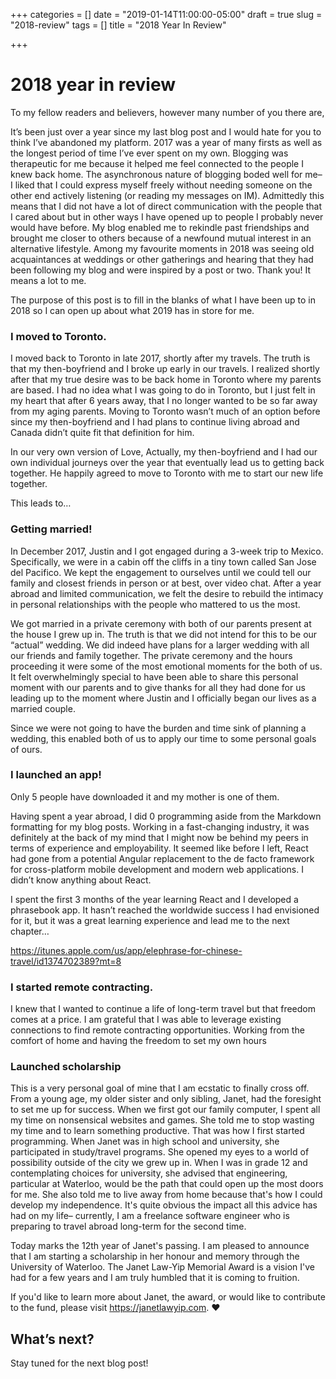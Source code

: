 +++
categories = []
date = "2019-01-14T11:00:00-05:00"
draft = true
slug = "2018-review"
tags = []
title = "2018 Year In Review"

+++
# 2018 year in review

To my fellow readers and believers, however many number of you there are,

It’s been just over a year since my last blog post and I would hate for you to think I’ve abandoned my platform. 2017 was a year of many firsts as well as the longest period of time I’ve ever spent on my own. Blogging was therapeutic for me because it helped me feel connected to the people I knew back home. The asynchronous nature of blogging boded well for me– I liked that I could express myself freely without needing someone on the other end actively listening (or reading my messages on IM). Admittedly this means that I did not have a lot of direct communication with the people that I cared about but in other ways I have opened up to people I probably never would have before. My blog enabled me to rekindle past friendships and brought me closer to others because of a newfound mutual interest in an alternative lifestyle. Among my favourite moments in 2018 was seeing old acquaintances at weddings or other gatherings and hearing that they had been following my blog and were inspired by a post or two. Thank you! It means a lot to me.

The purpose of this post is to fill in the blanks of what I have been up to in 2018 so I can open up about what 2019 has in store for me.

### I moved to Toronto.

I moved back to Toronto in late 2017, shortly after my travels. The truth is that my then-boyfriend and I broke up early in our travels. I realized shortly after that my true desire was to be back home in Toronto where my parents are based. I had no idea what I was going to do in Toronto, but I just felt in my heart that after 6 years away, that I no longer wanted to be so far away from my aging parents. Moving to Toronto wasn’t much of an option before since my then-boyfriend and I had plans to continue living abroad and Canada didn’t quite fit that definition for him. 

In our very own version of Love, Actually, my then-boyfriend and I had our own individual journeys over the year that eventually lead us to getting back together. He happily agreed to move to Toronto with me to start our new life together.

This leads to…

### Getting married!

In December 2017, Justin and I got engaged during a 3-week trip to Mexico. Specifically, we were in a cabin off the cliffs in a tiny town called San Jose del Pacifico. We kept the engagement to ourselves until we could tell our family and closest friends in person or at best, over video chat. After a year abroad and limited communication, we felt the desire to rebuild the intimacy in personal relationships with the people who mattered to us the most.

We got married in a private ceremony with both of our parents present at the house I grew up in. The truth is that we did not intend for this to be our “actual” wedding. We did indeed have plans for a larger wedding with all our friends and family together. The private ceremony and the hours proceeding it were some of the most emotional moments for the both of us. It felt overwhelmingly special to have been able to share this personal moment with our parents and to give thanks for all they had done for us leading up to the moment where Justin and I officially began our lives as a married couple.

Since we were not going to have the burden and time sink of planning a wedding, this enabled both of us to apply our time to some personal goals of ours.

### I launched an app!

Only 5 people have downloaded it and my mother is one of them.

Having spent a year abroad, I did 0 programming aside from the Markdown formatting for my blog posts. Working in a fast-changing industry, it was definitely at the back of my mind that I might now be behind my peers in terms of experience and employability. It seemed like before I left, React had gone from a potential Angular replacement to the de facto framework for cross-platform mobile development and modern web applications. I didn’t know anything about React.

I spent the first 3 months of the year learning React and I developed a phrasebook app. It hasn’t reached the worldwide success I had envisioned for it, but it was a great learning experience and lead me to the next chapter…

https://itunes.apple.com/us/app/elephrase-for-chinese-travel/id1374702389?mt=8

### I started remote contracting.

I knew that I wanted to continue a life of long-term travel but that freedom comes at a price. I am grateful that I was able to leverage existing connections to find remote contracting opportunities. Working from the comfort of home and having the freedom to set my own hours 

### Launched scholarship

This is a very personal goal of mine that I am ecstatic to finally cross off. 
From a young age, my older sister and only sibling, Janet, had the foresight to set me up for success. When we first got our family computer, I spent all my time on nonsensical websites and games. She told me to stop wasting my time and to learn something productive. That was how I first started programming. When Janet was in high school and university, she participated in study/travel programs. She opened my eyes to a world of possibility outside of the city we grew up in. When I was in grade 12 and contemplating choices for university, she advised that engineering, particular at Waterloo, would be the path that could open up the most doors for me. She also told me to live away from home because that's how I could develop my independence. It's quite obvious the impact all this advice has had on my life– currently, I am a freelance software engineer who is preparing to travel abroad long-term for the second time.

Today marks the 12th year of Janet's passing. I am pleased to announce that I am starting a scholarship in her honour and memory through the University of Waterloo. The Janet Law-Yip Memorial Award is a vision I've had for a few years and I am truly humbled that it is coming to fruition.

If you'd like to learn more about Janet, the award, or would like to contribute to the fund, please visit https://janetlawyip.com. ❤️

## What’s next?
Stay tuned for the next blog post!
